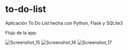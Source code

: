 # to-do-list
Aplicación To Do List hecha con Python, Flask y SQLite3

Flujo de la app: 

![Screenshot_15](https://github.com/user-attachments/assets/3f56d23a-af40-4cb5-934d-a850cc599cd1)
![Screenshot_16](https://github.com/user-attachments/assets/6ca04fe9-5aec-498a-8353-e68da096e8f8)
![Screenshot_17](https://github.com/user-attachments/assets/9ea4d695-8ae6-4e84-8ae5-ccbdf2ae9a95)


